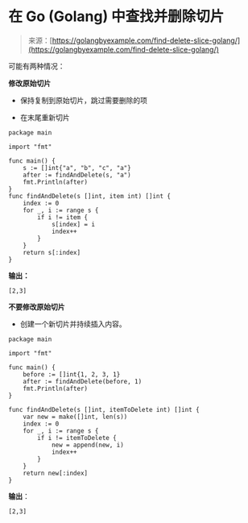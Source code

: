 <!--yml

分类：未分类

日期：2024-10-13 06:13:37

-->

# 在 Go (Golang) 中查找并删除切片

> 来源：[https://golangbyexample.com/find-delete-slice-golang/](https://golangbyexample.com/find-delete-slice-golang/)

可能有两种情况：

**修改原始切片**

+   保持复制到原始切片，跳过需要删除的项

+   在末尾重新切片

```
package main

import "fmt"

func main() {
    s := []int{"a", "b", "c", "a"}
    after := findAndDelete(s, "a")
    fmt.Println(after)
}
func findAndDelete(s []int, item int) []int {
    index := 0
    for _, i := range s {
        if i != item {
            s[index] = i
            index++
        }
    }
    return s[:index]
}
```

**输出：**

```
[2,3]
```

**不要修改原始切片**

+   创建一个新切片并持续插入内容。

```
package main

import "fmt"

func main() {
    before := []int{1, 2, 3, 1}
    after := findAndDelete(before, 1)
    fmt.Println(after)
}

func findAndDelete(s []int, itemToDelete int) []int {
    var new = make([]int, len(s))
    index := 0
    for _, i := range s {
        if i != itemToDelete {
            new = append(new, i)
            index++
        }
    }
    return new[:index]
}
```

**输出**：

```
[2,3]
```
